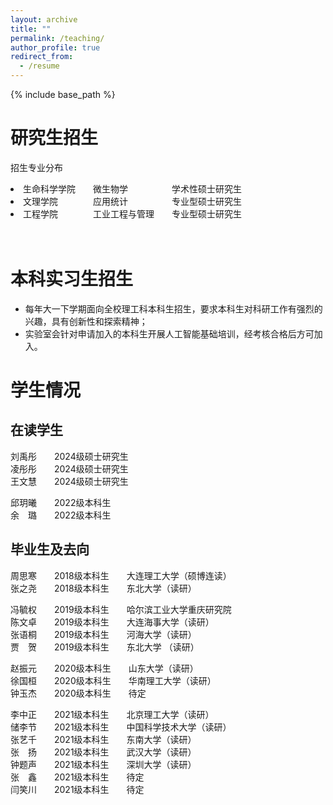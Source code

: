 ```yaml
---
layout: archive
title: ""
permalink: /teaching/
author_profile: true
redirect_from:
  - /resume
---
```


{% include base_path %}

研究生招生
======
招生专业分布
<li>生命科学学院&emsp;&emsp;微生物学&emsp;&emsp;&emsp;&emsp;&emsp;学术性硕士研究生</li>
<li>文理学院&emsp;&emsp;&emsp;&emsp;应用统计&emsp;&emsp;&emsp;&emsp;&emsp;专业型硕士研究生</li>
<li>工程学院&emsp;&emsp;&emsp;&emsp;工业工程与管理&emsp;&emsp;专业型硕士研究生</li>

&nbsp;
<br>
本科实习生招生
======
* 每年大一下学期面向全校理工科本科生招生，要求本科生对科研工作有强烈的兴趣，具有创新性和探索精神；
* 实验室会针对申请加入的本科生开展人工智能基础培训，经考核合格后方可加入。

学生情况
======
在读学生
--
刘禹彤&emsp;&emsp;2024级硕士研究生<br>
凌彤彤&emsp;&emsp;2024级硕士研究生<br>
王文慧&emsp;&emsp;2024级硕士研究生<br>

邱玥曦&emsp;&emsp;2022级本科生<br>
余&emsp;璐&emsp;&emsp;2022级本科生<br>


毕业生及去向
---
周思寒&emsp;&emsp;2018级本科生&emsp;&emsp;大连理工大学（硕博连读）<br>
张之尧&emsp;&emsp;2018级本科生&emsp;&emsp;东北大学（读研）<br>

冯毓权&emsp;&emsp;2019级本科生&emsp;&emsp;哈尔滨工业大学重庆研究院<br>
陈文卓&emsp;&emsp;2019级本科生&emsp;&emsp;大连海事大学（读研）<br>
张语桐&emsp;&emsp;2019级本科生&emsp;&emsp;河海大学（读研）<br>
贾&emsp;贺&emsp;&emsp;2019级本科生&emsp;&emsp;东北大学 （读研）<br>

赵振元&emsp;&emsp;2020级本科生&emsp;&emsp;山东大学（读研）<br>
徐国桓&emsp;&emsp;2020级本科生&emsp;&emsp;华南理工大学（读研）<br>
钟玉杰&emsp;&emsp;2020级本科生&emsp;&emsp;待定<br>

李中正&emsp;&emsp;2021级本科生&emsp;&emsp;北京理工大学（读研）<br>
储李节&emsp;&emsp;2021级本科生&emsp;&emsp;中国科学技术大学（读研）<br>
张艺千&emsp;&emsp;2021级本科生&emsp;&emsp;东南大学（读研）<br>
张&emsp;扬&emsp;&emsp;2021级本科生&emsp;&emsp;武汉大学（读研）<br>
钟题声&emsp;&emsp;2021级本科生&emsp;&emsp;深圳大学（读研）<br>
张&emsp;鑫&emsp;&emsp;2021级本科生&emsp;&emsp;待定<br>
闫笑川&emsp;&emsp;2021级本科生&emsp;&emsp;待定<br>



